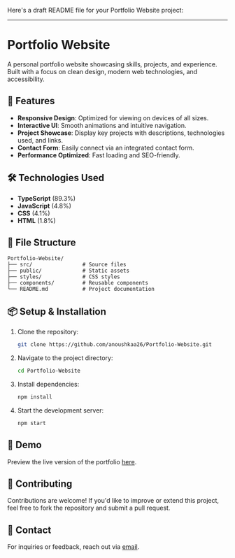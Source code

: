 Here's a draft README file for your Portfolio Website project:

---

# Portfolio Website

A personal portfolio website showcasing skills, projects, and experience. Built with a focus on clean design, modern web technologies, and accessibility.

## 🚀 Features

- **Responsive Design**: Optimized for viewing on devices of all sizes.
- **Interactive UI**: Smooth animations and intuitive navigation.
- **Project Showcase**: Display key projects with descriptions, technologies used, and links.
- **Contact Form**: Easily connect via an integrated contact form.
- **Performance Optimized**: Fast loading and SEO-friendly.

## 🛠️ Technologies Used

- **TypeScript** (89.3%)
- **JavaScript** (4.8%)
- **CSS** (4.1%)
- **HTML** (1.8%)

## 📂 File Structure

```
Portfolio-Website/
├── src/                # Source files
├── public/             # Static assets
├── styles/             # CSS styles
├── components/         # Reusable components
└── README.md           # Project documentation
```

## 📦 Setup & Installation

1. Clone the repository:
   ```bash
   git clone https://github.com/anoushkaa26/Portfolio-Website.git
   ```
2. Navigate to the project directory:
   ```bash
   cd Portfolio-Website
   ```
3. Install dependencies:
   ```bash
   npm install
   ```
4. Start the development server:
   ```bash
   npm start
   ```

## 📸 Demo

Preview the live version of the portfolio [here](https://portfolio-website-two-sigma-53.vercel.app/).

## 🤝 Contributing

Contributions are welcome! If you'd like to improve or extend this project, feel free to fork the repository and submit a pull request.

## 📧 Contact

For inquiries or feedback, reach out via [email](mailto:anoushkashri26@gmail.com).

